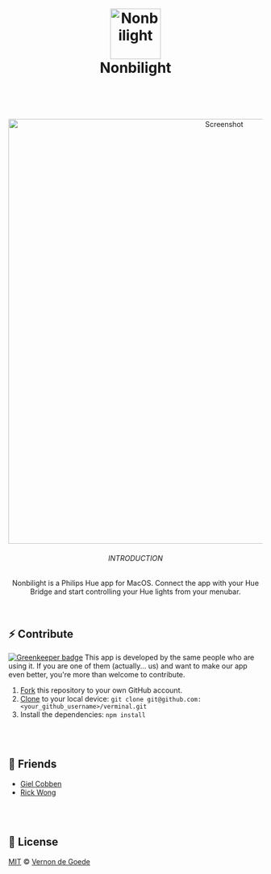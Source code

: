 <h1 align="center">
  <img src="https://gielcobben.com/github/nonbilight/icon_256x256.png" width="100" alt="Nonbilight"><br>
  Nonbilight
  <br>
  <br>
</h1>
<br>
<p align="center">  
  <img src="https://gielcobben.com/github/nonbilight/github_cover.png" width="840" alt="Screenshot">
  <br>
  <h6 align="center">INTRODUCTION</h6>
  <p align="center">Nonbilight is a Philips Hue app for MacOS. Connect the app with your Hue Bridge and start controlling your Hue lights from your menubar.</p>
</p>
<br>

## ⚡️ Contribute

[![Greenkeeper badge](https://badges.greenkeeper.io/vernondegoede/nonbilight.svg)](https://greenkeeper.io/)
This app is developed by the same people who are using it. If you are one of them (actually... us) and want to make our app even better, you're more than welcome to contribute.

1. [Fork](https://help.github.com/articles/fork-a-repo/) this repository to your own GitHub account.
2. [Clone](https://help.github.com/articles/cloning-a-repository/) to your local device: `git clone git@github.com:<your_github_username>/verminal.git`
3. Install the dependencies: `npm install`

<br>
<br>

## 👭 Friends
- [Giel Cobben](https://github.com/gielcobben)
- [Rick Wong](https://github.com/RickWong)

<br>
<br>

## 🔑 License

[MIT](https://github.com/vernondegoede/nonbilight/blob/master/license) © [Vernon de Goede](https://twitter.com/vernon_dg)